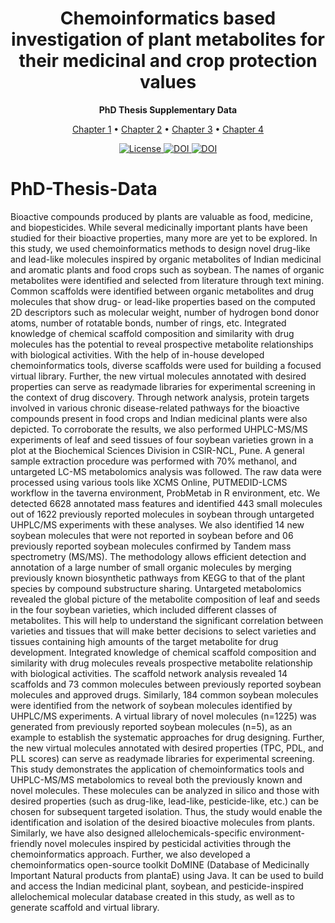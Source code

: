 <h1 align="center">
  Chemoinformatics based investigation of plant metabolites for their medicinal and crop protection values
</h1>

<p align="center">
    <b>PhD Thesis Supplementary Data</b>
</p>

<p align="center">
  <a href="#Chapter 1">Chapter 1</a> •
  <a href="#Chapter 2">Chapter 2</a> •
  <a href="#Chapter 1">Chapter 3</a> •
  <a href="#Chapter 2">Chapter 4</a> 
</p>

<p align="center">
  <a href='https://opensource.org/licenses/MIT'>
    <img src='https://img.shields.io/badge/License-MIT-blue.svg' alt='License'/>
  </a>
  
  <a href="https://zenodo.org/record/5637086#.YYBEl55BzIU">
    <img src="https://zenodo.org/record/5637086#.YYBEl55BzIU" alt="DOI">
  </a>
  
  <a href="https://zenodo.org/record/5637174#.YYBH2Z5BzIU">
    <img src="https://zenodo.org/badge/DOI/10.5281/zenodo.5637174.svg" alt="DOI">
  </a>

</p>

# PhD-Thesis-Data

Bioactive compounds produced by plants are valuable as food, medicine, and biopesticides. While several medicinally important plants have been studied for their bioactive properties, many more are yet to be explored. In this study, we used chemoinformatics methods to design novel drug-like and lead-like molecules inspired by organic metabolites of Indian medicinal and aromatic plants and food crops such as soybean. The names of organic metabolites were identified and selected from literature through text mining. Common scaffolds were identified between organic metabolites and drug molecules that show drug- or lead-like properties based on the computed 2D descriptors such as molecular weight, number of hydrogen bond donor atoms, number of rotatable bonds, number of rings, etc. Integrated knowledge of chemical scaffold composition and similarity with drug molecules has the potential to reveal prospective metabolite relationships with biological activities. With the help of in-house developed chemoinformatics tools, diverse scaffolds were used for building a focused virtual library. Further, the new virtual molecules annotated with desired properties can serve as readymade libraries for experimental screening in the context of drug discovery. Through network analysis, protein targets involved in various chronic disease-related pathways for the bioactive compounds present in food crops and Indian medicinal plants were also depicted. 
	To corroborate the results, we also performed UHPLC-MS/MS experiments of leaf and seed tissues of four soybean varieties grown in a plot at the Biochemical Sciences Division in CSIR-NCL, Pune. A general sample extraction procedure was performed with 70% methanol, and untargeted LC-MS metabolomics analysis was followed. The raw data were processed using various tools like XCMS Online, PUTMEDID-LCMS workflow in the taverna environment, ProbMetab in R environment, etc. We detected 6628 annotated mass features and identified 443 small molecules out of 1622 previously reported molecules in soybean through untargeted UHPLC/MS experiments with these analyses. We also identified 14 new soybean molecules that were not reported in soybean before and 06 previously reported soybean molecules confirmed by Tandem mass spectrometry (MS/MS). The methodology allows efficient detection and annotation of a large number of small organic molecules by merging previously known biosynthetic pathways from KEGG to that of the plant species by compound substructure sharing. Untargeted metabolomics revealed the global picture of the metabolite composition of leaf and seeds in the four soybean varieties, which included different classes of metabolites. This will help to understand the significant correlation between varieties and tissues that will make better decisions to select varieties and tissues containing high amounts of the target metabolite for drug development.
	Integrated knowledge of chemical scaffold composition and similarity with drug molecules reveals prospective metabolite relationship with biological activities. The scaffold network analysis revealed 14 scaffolds and 73 common molecules between previously reported soybean molecules and approved drugs. Similarly, 184 common soybean molecules were identified from the network of soybean molecules identified by UHPLC/MS experiments. A virtual library of novel molecules (n=1225) was generated from previously reported soybean molecules (n=5), as an example to establish the systematic approaches for drug designing. Further, the new virtual molecules annotated with desired properties (TPC, PDL, and PLL scores) can serve as readymade libraries for experimental screening. 
	This study demonstrates the application of chemoinformatics tools and UHPLC-MS/MS metabolomics to reveal both the previously known and novel molecules. These molecules can be analyzed in silico and those with desired properties (such as drug-like, lead-like, pesticide-like, etc.) can be chosen for subsequent targeted isolation. Thus, the study would enable the identification and isolation of the desired bioactive molecules from plants. Similarly, we have also designed allelochemicals-specific environment-friendly novel molecules inspired by pesticidal activities through the chemoinformatics approach. Further, we also developed a chemoinformatics open-source toolkit DoMINE (Database of Medicinally Important Natural products from plantaE) using Java. It can be used to build and access the Indian medicinal plant, soybean, and pesticide-inspired allelochemical molecular database created in this study, as well as to generate scaffold and virtual library.
